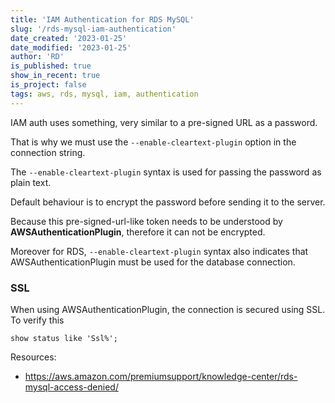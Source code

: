 ```yaml
---
title: 'IAM Authentication for RDS MySQL'
slug: '/rds-mysql-iam-authentication'
date_created: '2023-01-25'
date_modified: '2023-01-25'
author: 'RD'
is_published: true
show_in_recent: true
is_project: false
tags: aws, rds, mysql, iam, authentication
---
```


IAM auth uses something, very similar to a pre-signed URL as a password.  

That is why we must use the `--enable-cleartext-plugin` option in the connection string.  

The `--enable-cleartext-plugin` syntax is used for passing the password as plain text.  

Default behaviour is to encrypt the password before sending it to the server.  

Because this pre-signed-url-like token needs to be understood by **AWSAuthenticationPlugin**, therefore it can not be encrypted.

Moreover for RDS, `--enable-cleartext-plugin` syntax also indicates that AWSAuthenticationPlugin must be used for the database connection.

### SSL
When using AWSAuthenticationPlugin, the connection is secured using SSL.  
To verify this  

```
show status like 'Ssl%';
```


Resources:  

- https://aws.amazon.com/premiumsupport/knowledge-center/rds-mysql-access-denied/